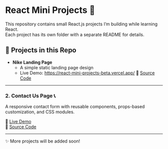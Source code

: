 # React Mini Projects 🚀

This repository contains small React.js projects I’m building while learning React.  
Each project has its own folder with a separate README for details.

## 📂 Projects in this Repo

- **Nike Landing Page**
  - A simple static landing page design
  - Live Demo: https://react-mini-projects-beta.vercel.app/
    📂 [Source Code](https://github.com/SumantKrSingh/react-mini-projects/tree/main/nike-homepage)

---

### 2. Contact Us Page 📞

A responsive contact form with reusable components, props-based customization, and CSS modules.

🔗 [Live Demo](https://starlit-brigadeiros-ce9993.netlify.app/)  
📂 [Source Code](https://github.com/SumantKrSingh/react-mini-projects/tree/main/contact-form)

---

✨ More projects will be added soon!
